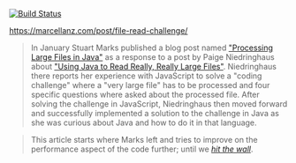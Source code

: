 [![Build Status](https://dev.azure.com/marcellanz/file-read-challenge-go/_apis/build/status/marcellanz.file-read-challenge-go?branchName=master)](https://dev.azure.com/marcellanz/file-read-challenge-go/_build/latest?definitionId=1&branchName=master)

https://marcellanz.com/post/file-read-challenge/

>In January Stuart Marks published a blog post named ["Processing Large Files in Java"][marks_blog_post] as a response to a post by Paige Niedringhaus about ["Using Java to Read Really, Really Large Files"][niedringhaus_blog_post].
Niedringhaus there reports her experience with JavaScript to solve a "coding challenge" where a "very large file" has to be processed and four specific questions where asked about the processed file. After solving the challenge in JavaScript, Niedringhaus then moved forward and successfully implemented a solution to the challenge in Java as she was curious about Java and how to do it in that language.

>This article starts where Marks left and tries to improve on the performance aspect of the code further; until we [_hit the wall_][hit_the_wall].

[hit_the_wall]:https://marcellanz.com/post/file-read-challenge/#conclusion-hitting-the-wall

[marks_blog_post]: https://stuartmarks.wordpress.com/2019/01/11/processing-large-files-in-java/
[niedringhaus_blog_post]: https://itnext.io/using-java-to-read-really-really-large-files-a6f8a3f44649